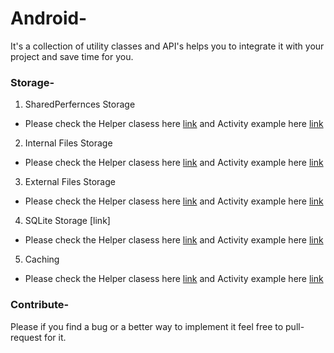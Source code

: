 # Android-
It's a collection of utility classes and API's helps you to integrate it with your project and save time for you.

### Storage-
1. SharedPerfernces Storage 
  - Please check the Helper clasess here [link](https://) and Activity example here [link](https://)
2. Internal Files Storage 
  - Please check the Helper clasess here [link](https://) and Activity example here [link](https://)
3. External Files Storage 
  - Please check the Helper clasess here [link](https://) and Activity example here [link](https://)
4. SQLite Storage [link] 
  - Please check the Helper clasess here [link](https://) and Activity example here [link](https://)
5. Caching 
  - Please check the Helper clasess here [link](https://) and Activity example here [link](https://)


### Contribute-
Please if you find a bug or a better way to implement it feel free to pull-request for it.
